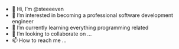 - 👋 Hi, I’m @steeeeven
- 👀 I’m interested in becoming a professional software development engineer
- 🌱 I’m currently learning everything programming related
- 💞️ I’m looking to collaborate on ...
- 📫 How to reach me ...

<!---
steeeeven/steeeeven is a ✨ special ✨ repository because its `README.md` (this file) appears on your GitHub profile.
You can click the Preview link to take a look at your changes.
--->
